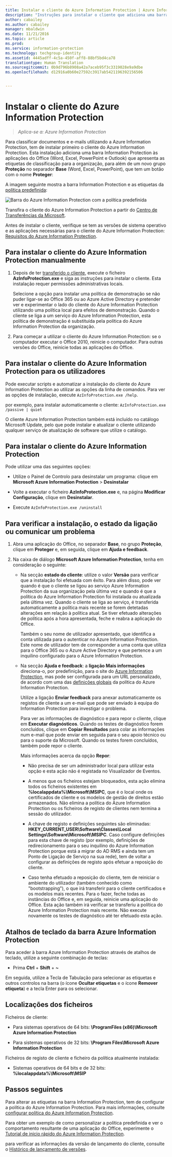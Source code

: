 ```yaml
---
title: Instalar o cliente do Azure Information Protection | Azure Information Protection
description: "Instruções para instalar o cliente que adiciona uma barra de Proteção de Informações às suas aplicações do Office, para que possa selecionar etiquetas de classificação para documentos e e-mails."
author: cabailey
ms.author: cabailey
manager: mbaldwin
ms.date: 11/21/2016
ms.topic: article
ms.prod: 
ms.service: information-protection
ms.technology: techgroup-identity
ms.assetid: 4445adff-4c5a-450f-aff8-88bf5bd4ca78
translationtype: Human Translation
ms.sourcegitcommit: 0b9d796b8908a42a7aceb95f3c3319028e9a9dbe
ms.openlocfilehash: d12916a0b60e27592c3917ab5421196392156506


---
```


# <a name="installing-the-azure-information-protection-client"></a>Instalar o cliente do Azure Information Protection

>*Aplica-se a: Azure Information Protection*

Para classificar documentos e e-mails utilizando a Azure Information Protection, tem de instalar primeiro o cliente do Azure Information Protection. Esta instalação adiciona uma barra Information Protection às aplicações do Office (Word, Excel, PowerPoint e Outlook) que apresenta as etiquetas de classificação para a organização, para além de um novo grupo **Proteção** no separador **Base** (Word, Excel, PowerPoint), que tem um botão com o nome **Proteger**:

A imagem seguinte mostra a barra Information Protection e as etiquetas da [política predefinida](../deploy-use/configure-policy-default.md):

![Barra do Azure Information Protection com a política predefinida](../media/info-protect-bar-default.png)

Transfira o cliente do Azure Information Protection a partir do [Centro de Transferências da Microsoft](https://www.microsoft.com/en-us/download/details.aspx?id=53018).

Antes de instalar o cliente, verifique se tem as versões de sistema operativo e as aplicações necessárias para o cliente do Azure Information Protection: [Requisitos do Azure Information Protection](../get-started/requirements-azure-rms.md).


## <a name="to-install-the-azure-information-protection-client-manually"></a>Para instalar o cliente do Azure Information Protection manualmente

1. Depois de ter [transferido o cliente](https://www.microsoft.com/en-us/download/details.aspx?id=53018), execute o ficheiro **AzInfoProtection.exe** e siga as instruções para instalar o cliente. Esta instalação requer permissões administrativas locais.

    Selecione a opção para instalar uma política de demonstração se não puder ligar-se ao Office 365 ou ao Azure Active Directory e pretender ver e experimentar o lado do cliente do Azure Information Protection utilizando uma política local para efeitos de demonstração. Quando o cliente se liga a um serviço do Azure Information Protection, esta política de demonstração é substituída pela política do Azure Information Protection da organização. 

2. Para começar a utilizar o cliente do Azure Information Protection: se o computador executar o Office 2010, reinicie o computador. Para outras versões do Office, reinicie todas as aplicações do Office.

## <a name="to-install-the-azure-information-protection-client-for-users"></a>Para instalar o cliente do Azure Information Protection para os utilizadores

Pode executar scripts e automatizar a instalação do cliente do Azure Information Protection ao utilizar as opções da linha de comandos. Para ver as opções de instalação, execute `AzInfoProtection.exe /help`.

por exemplo, para instalar automaticamente o cliente: `AzInfoProtection.exe /passive | quiet`

O cliente Azure Information Protection também está incluído no catálogo Microsoft Update, pelo que pode instalar e atualizar o cliente utilizando qualquer serviço de atualização de software que utilize o catálogo.

## <a name="to-uninstall-the-azure-information-protection-client"></a>Para instalar o cliente do Azure Information Protection

Pode utilizar uma das seguintes opções:

- Utilize o Painel de Controlo para desinstalar um programa: clique em **Microsoft Azure Information Protection** > **Desinstalar**

- Volte a executar o ficheiro **AzInfoProtection.exe** e, na página **Modificar Configuração**, clique em **Desinstalar**. 

- Execute `AzInfoProtection.exe /uninstall`


## <a name="to-verify-installation-connection-status-or-report-a-problem"></a>Para verificar a instalação, o estado da ligação ou comunicar um problema

1. Abra uma aplicação do Office, no separador **Base**, no grupo **Proteção**, clique em **Proteger** e, em seguida, clique em **Ajuda e feedback**.

2. Na caixa de diálogo **Microsoft Azure Information Protection**, tenha em consideração o seguinte:

    - Na secção **estado do cliente**: utilize o valor **Versão** para verificar que a instalação foi efetuada com êxito. Para além disso, pode ver quando é que o cliente se ligou ao serviço Azure Information Protection da sua organização pela última vez e quando é que a política do Azure Information Protection foi instalada ou atualizada pela última vez. Quando o cliente se liga ao serviço, é transferida automaticamente a política mais recente se forem detetadas alterações em relação à política atual. Se tiver efetuado alterações de política após a hora apresentada, feche e reabra a aplicação do Office.
    
        Também o seu nome de utilizador apresentado, que identifica a conta utilizada para o autenticar no Azure Information Protection. Este nome de utilizador tem de corresponder a uma conta que utiliza para o Office 365 ou o Azure Active Directory e que pertence a um inquilino configurado para o Azure Information Protection.

    - Na secção **Ajuda e feedback**: a **ligação Mais informações** direciona-o, por predefinição, para o site do [Azure Information Protection](https://www.microsoft.com/en-us/cloud-platform/azure-information-protection), mas pode ser configurada para um URL personalizado, de acordo com uma das [definições globais](../deploy-use/configure-policy-settings.md) da política do Azure Information Protection.
        
        Utilize a ligação **Enviar feedback** para anexar automaticamente os registos de cliente a um e-mail que pode ser enviado à equipa do Information Protection para investigar o problema. 
    
        Para ver as informações de diagnóstico e para repor o cliente, clique em **Executar diagnósticos**. Quando os testes de diagnóstico forem concluídos, clique em **Copiar Resultados** para colar as informações num e-mail que pode enviar em seguida para o seu apoio técnico ou para o suporte da Microsoft. Quando os testes forem concluídos, também pode repor o cliente.
        
        Mais informações acerca da opção **Repor**:
        
        - Não precisa de ser um administrador local para utilizar esta opção e esta ação não é registada no Visualizador de Eventos. 
        
        - A menos que os ficheiros estejam bloqueados, esta ação elimina todos os ficheiros existentes em **%localappdata%\Microsoft\MSIPC**, que é o local onde os certificados de cliente e os modelos de gestão de direitos estão armazenados. Não elimina a política do Azure Information Protection ou os ficheiros de registo de clientes nem termina a sessão do utilizador.
        
        - A chave de registo e definições seguintes são eliminadas: **HKEY_CURRENT_USER\Software\Classes\Local Settings\Software\Microsoft\MSIPC**. Caso configure definições para esta chave de registo (por exemplo, definições de redirecionamento para o seu inquilino do Azure Information Protection porque está a migrar do AD RMS e ainda tem um Ponto de Ligação de Serviço na sua rede), tem de voltar a configurar as definições de registo após efetuar a reposição do cliente.
        
        - Caso tenha efetuado a reposição do cliente, tem de reiniciar o ambiente do utilizador (também conhecido como "bootstrapping"), o que irá transferir para o cliente certificados e os modelos mais recentes. Para o fazer, feche todas as instâncias do Office e, em seguida, reinicie uma aplicação do Office. Esta ação também irá verificar se transferiu a política do Azure Information Protection mais recente. Não execute novamente os testes de diagnóstico até ter efetuado esta ação.

## <a name="keyboard-shortcuts-for-the-azure-information-protection-bar"></a>Atalhos de teclado da barra Azure Information Protection

Para aceder à barra Azure Information Protection através de atalhos de teclado, utilize a seguinte combinação de teclas:

- Prima **Ctrl** + **Shift** + **~** 

Em seguida, utilize a Tecla de Tabulação para selecionar as etiquetas e outros controlos na barra (o ícone **Ocultar etiquetas** e o ícone **Remover etiqueta**) e a tecla Enter para os selecionar.


## <a name="file-locations"></a>Localizações dos ficheiros

Ficheiros de cliente:   

- Para sistemas operativos de 64 bits: **\ProgramFiles (x86)\Microsoft Azure Information Protection**

- Para sistemas operativos de 32 bits: **\Program Files\Microsoft Azure Information Protection**

Ficheiros de registo de cliente e ficheiro da política atualmente instalada:

- Sistemas operativos de 64 bits e de 32 bits: **%localappdata%\Microsoft\MSIP**


## <a name="next-steps"></a>Passos seguintes

Para alterar as etiquetas na barra Information Protection, tem de configurar a política do Azure Information Protection. Para mais informações, consulte [configurar política do Azure Information Protection](../deploy-use/configure-policy.md).

Para obter um exemplo de como personalizar a política predefinida e ver o comportamento resultante de uma aplicação do Office, experimente o [Tutorial de inicio rápido do Azure Information Protection](../get-started/infoprotect-quick-start-tutorial.md).

para verificar as informações da versão de lançamento do cliente, consulte o [Histórico de lançamento de versões](client-version-release-history.md).



<!--HONumber=Nov16_HO4-->


